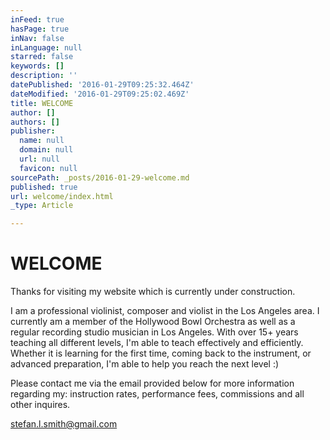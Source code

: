 ```yaml
---
inFeed: true
hasPage: true
inNav: false
inLanguage: null
starred: false
keywords: []
description: ''
datePublished: '2016-01-29T09:25:32.464Z'
dateModified: '2016-01-29T09:25:02.469Z'
title: WELCOME
author: []
authors: []
publisher:
  name: null
  domain: null
  url: null
  favicon: null
sourcePath: _posts/2016-01-29-welcome.md
published: true
url: welcome/index.html
_type: Article

---
```

# WELCOME

Thanks for visiting my website which is currently under construction.  

I am a professional violinist, composer and violist in the Los Angeles area. I currently am a member of the Hollywood Bowl Orchestra as well as a regular recording studio musician in Los Angeles. With over 15+ years teaching all different levels, I'm able to teach effectively and efficiently. Whether it is learning for the first time, coming back to the instrument, or advanced preparation, I'm able to help you reach the next level :) 

Please contact me via the email provided below for more information regarding my: instruction rates, performance fees, commissions and all other inquires. 

[stefan.l.smith@gmail.com][0]

[0]: mailto:stefan.l.smith@gmail.com